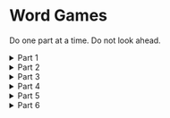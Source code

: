 # Word Games

Do one part at a time. Do not look ahead.

<details>
  <summary>Part 1</summary>
  
  ## Part 1

Write a command-line program that asks the user to unscramble a 5-letter word.

When the user runs the program (`./word_games`), a scrambled 5-letter word is shown to them. The program then awaits their answer.

If correct, the program acknowledges that and exits.

If incorrect, it shows the correct word and exits.

Hard-code the following list of words in the program to randomly pick from: `pound, trice, hired, comma, logic`

</details>

<details>
  <summary>Part 2</summary>
  
  ## Part 2

Modify the program to pick a 5-letter word at random from a word list. You can use the provided `words.txt`.

</details>

<details>
  <summary>Part 3</summary>
  
  ## Part 3

Modify the program to allow the user to attempt two different words.

Show them 2 unique scrambled words from your list.

They can unscramble in any order, but one at a time.

After each attempt, let the user know if their answer matched any of the words.

</details>

<details>
  <summary>Part 4</summary>
  
  ## Part 4

When the program starts, ask the user to specify the number of words they want to play, and show them those many words (instead of 2, as previously implemented)

</details>

<details>
  <summary>Part 5</summary>
  
  ## Part 5

When the program starts, ask the user to specify the length of each word they want to play and only show words of that length (instead of 5, as previously implemented)

</details>

<details>
  <summary>Part 6</summary>
  
  ## Part 6

Have the option of reading in the user's preferences (number of words, length of each word) via environment variables

e.g.

```
WORD_COUNT_PER_SESSION=2 WORD_LENGTH=5 ./word_games
```

If a preference is available via an environment variable, don't prompt the user in-program.

</details>
